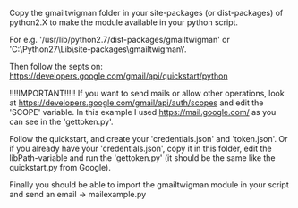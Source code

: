 Copy the gmailtwigman folder in your site-packages (or dist-packages) of python2.X to make the module available in your python script.

For e.g. '/usr/lib/python2.7/dist-packages/gmailtwigman' or 'C:\\Python27\\Lib\\site-packages\\gmailtwigman\\'.

Then follow the septs on: https://developers.google.com/gmail/api/quickstart/python

!!!!IMPORTANT!!!!! If you want to send mails or allow other operations, look at https://developers.google.com/gmail/api/auth/scopes
and edit the 'SCOPE' variable. In this example I used https://mail.google.com/ as you can see in the 'gettoken.py'.

Follow the quickstart, and create your 'credentials.json' and 'token.json'. Or if you already have your 'credentials.json',
copy it in this folder, edit the libPath-variable and run the 'gettoken.py' (it should be the same like the quickstart.py from Google).

Finally you should be able to import the gmailtwigman module in your script and send an email -> mailexample.py

